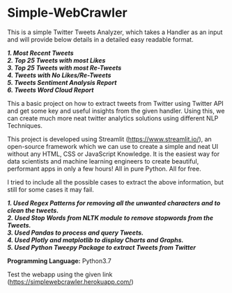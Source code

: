 # Simple-WebCrawler
This is a simple Twitter Tweets Analyzer, which takes a Handler as an input and will provide below details in a detailed easy readable format.

***1. Most Recent Tweets <br />
2. Top 25 Tweets with most Likes <br />
3. Top 25 Tweets with most Re-Tweets <br />
4. Tweets with No Likes/Re-Tweets <br />
5. Tweets Sentiment Analysis Report <br />
6. Tweets Word Cloud Report***

This a basic project on how to extract tweets from Twitter using Twitter API and get some key and useful insights from the given handler. Using this, we can create much more neat twitter analytics solutions using different NLP Techniques.

This project is developed using Streamlit (https://www.streamlit.io/), an open-source framework which we can use to create a simple and neat UI without any HTML, CSS or JavaScript Knowledge. It is the easiest way for data scientists and machine learning engineers to create beautiful, performant apps in only a few hours!  All in pure Python. All for free.

I tried to include all the possible cases to extract the above information, but still for some cases it may fail.


***1. Used Regex Patterns for removing all the unwanted characters and to clean the tweets. <br />
2. Used Stop Words from NLTK module to remove stopwords from the Tweets. <br />
3. Used Pandas to process and query Tweets. <br />
4. Used Plotly and matplotlib to display Charts and Graphs. <br />
5. Used Python Tweepy Package to extract Tweets from Twitter***


**Programming Language:** Python3.7

Test the webapp using the given link (https://simplewebcrawler.herokuapp.com/)
